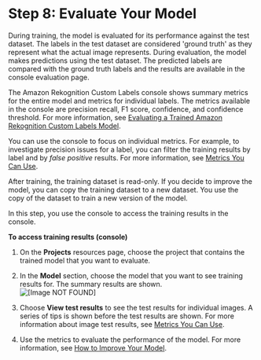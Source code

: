# Step 8: Evaluate Your Model<a name="gs-step-evaluate-model"></a>

During training, the model is evaluated for its performance against the test dataset\. The labels in the test dataset are considered 'ground truth' as they represent what the actual image represents\. During evaluation, the model makes predictions using the test dataset\. The predicted labels are compared with the ground truth labels and the results are available in the console evaluation page\.

The Amazon Rekognition Custom Labels console shows summary metrics for the entire model and metrics for individual labels\. The metrics available in the console are precision recall, F1 score, confidence, and confidence threshold\. For more information, see [Evaluating a Trained Amazon Rekognition Custom Labels Model](tr-train-results.md)\.

You can use the console to focus on individual metrics\. For example, to investigate precision issues for a label, you can filter the training results by label and by *false positive* results\. For more information, see [Metrics You Can Use](tr-metrics-use.md)\.

After training, the training dataset is read\-only\. If you decide to improve the model, you can copy the training dataset to a new dataset\. You use the copy of the dataset to train a new version of the model\. 

In this step, you use the console to access the training results in the console\. 

**To access training results \(console\)**

1. On the **Projects** resources page, choose the project that contains the trained model that you want to evaluate\.

1. In the **Model** section, choose the model that you want to see training results for\. The summary results are shown\.   
![\[Image NOT FOUND\]](http://docs.aws.amazon.com/rekognition/latest/customlabels-dg/images/evaluation-results.png)

1. Choose **View test results** to see the test results for individual images\. A series of tips is shown before the test results are shown\. For more information about image test results, see [Metrics You Can Use](tr-metrics-use.md)\.

1. Use the metrics to evaluate the performance of the model\. For more information, see [How to Improve Your Model](tr-improve-model.md)\. 
